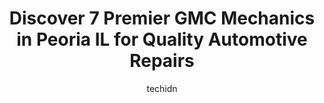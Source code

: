 ---
layout: ampstory
image: https://images.unsplash.com/photo-1596179570006-e6b11fac059b?ixlib=rb-4.0.3&ixid=MnwxMjA3fDB8MHxwaG90by1wYWdlfHx8fGVufDB8fHx8&auto=format&fit=crop&w=640&h=853&q=80
author: techidn
featured: false
description: Discover the 7 best GMC Mechanic in Peoria IL, USA and ensure your vehicle receives the highest quality of care. These trusted professionals are known for their skill, knowledge, and dedicat
title: Discover 7 Premier GMC Mechanics in Peoria IL for Quality Automotive Repairs
cover:
   title: Discover 7 Premier GMC Mechanics in Peoria IL for Quality Automotive Repairs
   subtitle: Rickpate
   background: https://images.unsplash.com/photo-1596179570006-e6b11fac059b?ixlib=rb-4.0.3&ixid=MnwxMjA3fDB8MHxwaG90by1wYWdlfHx8fGVufDB8fHx8&auto=format&fit=crop&w=640&h=853&q=80

pages: 
 - layout: thirds
   top: <h1>#1 Beachlers Vehicle Care & Repair</h1>
   bottom: "<p>I am a relatively new customer, but my experience there has been nothing but great. Before Beachlers, I was getting horrible customer service and my car wasnt being re</p>"
   background: https://www.knot35.com/toplist/wp-content/uploads/2023/06/best-gmc-mechanic-1-in-peoria-il-1685836537.jpeg
   backgroundblur: true
 - layout: thirds
   top: <h1>#2 Uftring Subaru Service and Parts</h1>
   bottom: "<p>500 Fairlane Dr, East Peoria, IL 61611, United States</p>"
   background: https://www.knot35.com/toplist/wp-content/uploads/2023/06/best-gmc-mechanic-2-in-peoria-il-1685836538.jpeg
   cta:
      link: https://www.knot35.com/toplist/discover-7-premier-gmc-mechanics-in-peoria-il-for-quality-automotive-repairs/
      text: Discover 7 Premier GMC Mechanics in Peoria IL for Quality Automotive Repairs
 - layout: thirds
   top: <h1>#3 Hiller Automotive</h1>
   bottom: "<p>2119 W Pioneer Pkwy, Peoria, IL 61615, United States</p>"
   background: https://www.knot35.com/toplist/wp-content/uploads/2023/06/best-gmc-mechanic-3-in-peoria-il-1685836538.jpeg
   cta:
      link: https://www.knot35.com/toplist/discover-7-premier-gmc-mechanics-in-peoria-il-for-quality-automotive-repairs/
      text: Discover 7 Premier GMC Mechanics in Peoria IL for Quality Automotive Repairs
 - layout: thirds
   top: <h1>#4 Campos Muffler & Brakes</h1>
   bottom: "<p>510 South Western Avenue, Peoria, IL 61605, United States</p>"
   background: https://images.unsplash.com/photo-1518640467707-6811f4a6ab73?ixlib=rb-4.0.3&ixid=MnwxMjA3fDB8MHxwaG90by1wYWdlfHx8fGVufDB8fHx8&auto=format&fit=crop&w=640&h=853&q=80
   cta:
      link: https://www.knot35.com/toplist/discover-7-premier-gmc-mechanics-in-peoria-il-for-quality-automotive-repairs/
      text: Discover 7 Premier GMC Mechanics in Peoria IL for Quality Automotive Repairs
 - layout: thirds
   top: <h1>#5 Johns Automotive Repair Shop</h1>
   bottom: "<p>2205 N University St, Peoria, IL 61604, United States</p>"
   background: https://images.unsplash.com/photo-1597773150796-e5c14ebecbf5?ixlib=rb-4.0.3&ixid=MnwxMjA3fDB8MHxwaG90by1wYWdlfHx8fGVufDB8fHx8&auto=format&fit=crop&w=640&h=853&q=80
   cta:
      link: https://www.knot35.com/toplist/discover-7-premier-gmc-mechanics-in-peoria-il-for-quality-automotive-repairs/
      text: Discover 7 Premier GMC Mechanics in Peoria IL for Quality Automotive Repairs
 - layout: thirds
   top: <h1>#6 Kauth & Mayeur Ltd</h1>
   bottom: "<p>1710 W Detweiller Dr, Peoria, IL 61615, United States</p>"
   background: https://images.unsplash.com/photo-1552083974-186346191183?ixlib=rb-4.0.3&ixid=MnwxMjA3fDB8MHxwaG90by1wYWdlfHx8fGVufDB8fHx8&auto=format&fit=crop&w=640&h=853&q=80
   cta:
      link: https://www.knot35.com/toplist/discover-7-premier-gmc-mechanics-in-peoria-il-for-quality-automotive-repairs/
      text: Discover 7 Premier GMC Mechanics in Peoria IL for Quality Automotive Repairs
 - layout: thirds
   top: <h1>#7 Prospect Auto Mart</h1>
   bottom: "<p>3202 N Prospect Rd, Peoria, IL 61603, United States</p>"
   background: https://images.unsplash.com/photo-1549241520-425e3dfc01cb?ixlib=rb-4.0.3&ixid=MnwxMjA3fDB8MHxwaG90by1wYWdlfHx8fGVufDB8fHx8&auto=format&fit=crop&w=640&h=853&q=80
   cta:
      link: https://www.knot35.com/toplist/discover-7-premier-gmc-mechanics-in-peoria-il-for-quality-automotive-repairs/
      text: Discover 7 Premier GMC Mechanics in Peoria IL for Quality Automotive Repairs
 - layout: thirds
   middle: Continue reading...
   background: https://images.unsplash.com/photo-1484589065579-248aad0d8b13?ixlib=rb-4.0.3&ixid=MnwxMjA3fDB8MHxwaG90by1wYWdlfHx8fGVufDB8fHx8&auto=format&fit=crop&w=640&h=853&q=80
   cta:
      link: https://www.knot35.com/toplist/discover-7-premier-gmc-mechanics-in-peoria-il-for-quality-automotive-repairs/
      text: Discover 7 Premier GMC Mechanics in Peoria IL for Quality Automotive Repairs
      
---